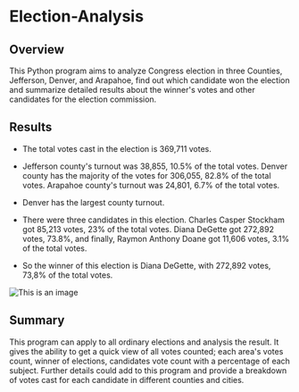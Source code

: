 # Election-Analysis

## Overview

This Python program aims to analyze Congress election in three Counties, Jefferson, Denver, and Arapahoe, find out which candidate won the election and summarize detailed results about the winner's votes and other candidates for the election commission.


## Results

- The total votes cast in the election is 369,711 votes.

- Jefferson county's turnout was 38,855, 10.5% of the total votes. Denver county has the majority of the votes for 306,055, 82.8% of the total votes. Arapahoe county's turnout was 24,801, 6.7% of the total votes.

- Denver has the largest county turnout.

- There were three candidates in this election. Charles Casper Stockham got 85,213 votes, 23% of the total votes. Diana DeGette got 272,892 votes, 73.8%, and finally, Raymon Anthony Doane got 11,606 votes, 3.1% of the total votes.

- So the winner of this election is Diana DeGette, with 272,892 votes, 73,8% of the total votes.

![This is an image](/election_analysis.jpg)


## Summary

This program can apply to all ordinary elections and analysis the result. It gives the ability to get a quick view of all votes counted; each area's votes count, winner of elections, candidates vote count with a percentage of each subject. 
Further details could add to this program and provide a breakdown of votes cast for each candidate in different counties and cities.
